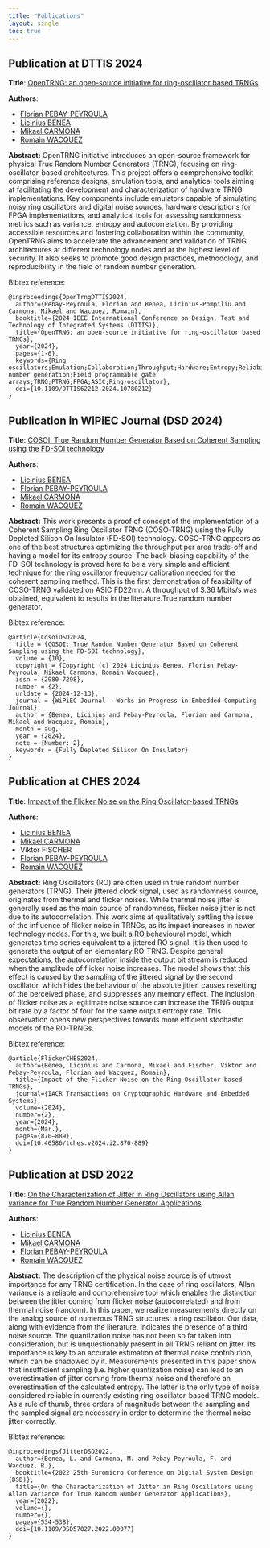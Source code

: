 ```yaml
---
title: "Publications"
layout: single
toc: true
---
```


## Publication at DTTIS 2024

**Title**: [OpenTRNG: an open-source initiative for ring-oscillator based TRNGs](https://ieeexplore.ieee.org/document/10780212)

**Authors**:
- [Florian PEBAY-PEYROULA](contributors#florian-pebay-peyroula)
- [Licinius BENEA](contributors#licinius-benea)
- [Mikael CARMONA](contributors#mikael-carmona)
- [Romain WACQUEZ](contributors#romain-wacquez)

**Abstract:** OpenTRNG initiative introduces an open-source framework for physical True Random Number Generators (TRNG), focusing on ring-oscillator-based architectures. This project offers a comprehensive toolkit comprising reference designs, emulation tools, and analytical tools aiming at facilitating the development and characterization of hardware TRNG implementations. Key components include emulators capable of simulating noisy ring oscillators and digital noise sources, hardware descriptions for FPGA implementations, and analytical tools for assessing randomness metrics such as variance, entropy and autocorrelation. By providing accessible resources and fostering collaboration within the community, OpenTRNG aims to accelerate the advancement and validation of TRNG architectures at different technology nodes and at the highest level of security. It also seeks to promote good design practices, methodology, and reproducibility in the field of random number generation.

Bibtex reference:
```
@inproceedings{OpenTrngDTTIS2024,
  author={Pebay-Peyroula, Florian and Benea, Licinius-Pompiliu and Carmona, Mikael and Wacquez, Romain},
  booktitle={2024 IEEE International Conference on Design, Test and Technology of Integrated Systems (DTTIS)}, 
  title={OpenTRNG: an open-source initiative for ring-oscillator based TRNGs}, 
  year={2024},
  pages={1-6},
  keywords={Ring oscillators;Emulation;Collaboration;Throughput;Hardware;Entropy;Reliability;Security;Random number generation;Field programmable gate arrays;TRNG;PTRNG;FPGA;ASIC;Ring-oscillator},
  doi={10.1109/DTTIS62212.2024.10780212}
}
```

## Publication in WiPiEC Journal (DSD 2024)

**Title**: [COSOI: True Random Number Generator Based on Coherent Sampling using the FD-SOI technology](https://wipiec.digitalheritage.me/index.php/wipiecjournal/article/view/60)

**Authors**:
- [Licinius BENEA](contributors#licinius-benea)
- [Florian PEBAY-PEYROULA](contributors#florian-pebay-peyroula)
- [Mikael CARMONA](contributors#mikael-carmona)
- [Romain WACQUEZ](contributors#romain-wacquez)

**Abstract:** This work presents a proof of concept of the implementation of a Coherent Sampling Ring Oscillator TRNG (COSO-TRNG) using the Fully Depleted Silicon On Insulator (FD-SOI) technology. COSO-TRNG appears as one of the best structures optimizing the throughput per area trade-off and having a model for its entropy source. The back-biasing capability of the FD-SOI technology is proved here to be a very simple and efficient technique for the ring oscillator frequency calibration needed for the coherent sampling method. This is the first demonstration of feasibility of COSO-TRNG validated on ASIC FD22nm. A throughput of 3.36 Mbits/s was obtained, equivalent to results in the literature.True random number generator.

Bibtex reference:
```
@article{CosoiDSD2024,
  title = {COSOI: True Random Number Generator Based on Coherent Sampling using the FD-SOI technology},
  volume = {10},
  copyright = {Copyright (c) 2024 Licinius Benea, Florian Pebay-Peyroula, Mikael Carmona, Romain Wacquez},
  issn = {2980-7298},
  number = {2},
  urldate = {2024-12-13},
  journal = {WiPiEC Journal - Works in Progress in Embedded Computing Journal},
  author = {Benea, Licinius and Pebay-Peyroula, Florian and Carmona, Mikael and Wacquez, Romain},
  month = aug,
  year = {2024},
  note = {Number: 2},
  keywords = {Fully Depleted Silicon On Insulator}
}
```

## Publication at CHES 2024

**Title**: [Impact of the Flicker Noise on the Ring Oscillator-based TRNGs](https://tches.iacr.org/index.php/TCHES/article/view/11450)

**Authors**:
- [Licinius BENEA](contributors#licinius-benea)
- [Mikael CARMONA](contributors#mikael-carmona)
- Viktor FISCHER
- [Florian PEBAY-PEYROULA](contributors#florian-pebay-peyroula)
- [Romain WACQUEZ](contributors#romain-wacquez)

**Abstract:** Ring Oscillators (RO) are often used in true random number generators (TRNG). Their jittered clock signal, used as randomness source, originates from thermal and flicker noises. While thermal noise jitter is generally used as the main source of randomness, flicker noise jitter is not due to its autocorrelation. This work aims at qualitatively settling the issue of the influence of flicker noise in TRNGs, as its impact increases in newer technology nodes. For this, we built a RO behavioural model, which generates time series equivalent to a jittered RO signal. It is then used to generate the output of an elementary RO-TRNG. Despite general expectations, the autocorrelation inside the output bit stream is reduced when the amplitude of flicker noise increases. The model shows that this effect is caused by the sampling of the jittered signal by the second oscillator, which hides the behaviour of the absolute jitter, causes resetting of the perceived phase, and suppresses any memory effect. The inclusion of flicker noise as a legitimate noise source can increase the TRNG output bit rate by a factor of four for the same output entropy rate. This observation opens new perspectives towards more efficient stochastic models of the RO-TRNGs.

Bibtex reference:
```
@article{FlickerCHES2024,
  author={Benea, Licinius and Carmona, Mikael and Fischer, Viktor and Pebay-Peyroula, Florian and Wacquez, Romain},
  title={Impact of the Flicker Noise on the Ring Oscillator-based TRNGs},
  journal={IACR Transactions on Cryptographic Hardware and Embedded Systems},
  volume={2024},
  number={2},
  year={2024},
  month={Mar.},
  pages={870–889},
  doi={10.46586/tches.v2024.i2.870-889}
}
```

## Publication at DSD 2022

**Title**: [On the Characterization of Jitter in Ring Oscillators using Allan variance for True Random Number Generator Applications](https://ieeexplore.ieee.org/document/9996678)

**Authors**:
- [Licinius BENEA](contributors#licinius-benea)
- [Mikael CARMONA](contributors#mikael-carmona)
- [Florian PEBAY-PEYROULA](contributors#florian-pebay-peyroula)
- [Romain WACQUEZ](contributors#romain-wacquez)

**Abstract:** The description of the physical noise source is of utmost importance for any TRNG certification. In the case of ring oscillators, Allan variance is a reliable and comprehensive tool which enables the distinction between the jitter coming from flicker noise (autocorrelated) and from thermal noise (random). In this paper, we realize measurements directly on the analog source of numerous TRNG structures: a ring oscillator. Our data, along with evidence from the literature, indicates the presence of a third noise source. The quantization noise has not been so far taken into consideration, but is unquestionably present in all TRNG reliant on jitter. Its importance is key to an accurate estimation of thermal noise contribution, which can be shadowed by it. Measurements presented in this paper show that insufficient sampling (i.e. higher quantization noise) can lead to an overestimation of jitter coming from thermal noise and therefore an overestimation of the calculated entropy. The latter is the only type of noise considered reliable in currently existing ring oscillator-based TRNG models. As a rule of thumb, three orders of magnitude between the sampling and the sampled signal are necessary in order to determine the thermal noise jitter correctly.

Bibtex reference:
```
@inproceedings{JitterDSD2022,
  author={Benea, L. and Carmona, M. and Pebay-Peyroula, F. and Wacquez, R.},
  booktitle={2022 25th Euromicro Conference on Digital System Design (DSD)}, 
  title={On the Characterization of Jitter in Ring Oscillators using Allan variance for True Random Number Generator Applications}, 
  year={2022},
  volume={},
  number={},
  pages={534-538},
  doi={10.1109/DSD57027.2022.00077}
}
```
